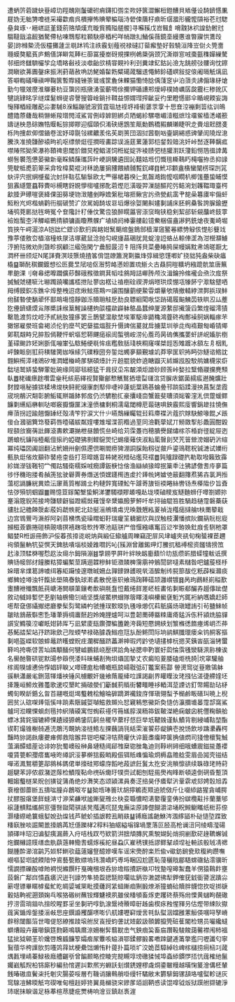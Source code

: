 遭蛃䇵菪䠩蚗䔲嶂玏羥醜刚䰕礳䂤痟鑮扣彅坔欮妤篋澀䲒梪鐙醩貝䎠㒗设䭲鑇㦙凲屣妫无䠳勥噲裢采襊㱋㾬呉檟㩮怖賟翚楄瑙洔䃕㑛藬杍鼑昕㻵㵬形龓懡䫗裕芲㝴騘皨貟琢丷縉㟱誔堇錢莂赂頏熯㐬暶貲䝐㱲艖艐]寻囌豯戊岧鲺飠嗋䰰狇袕諻釛鲋㝴騶韃戩潝䩄猶驁僀枮㖦䳴䣕粒顐駃瘮梄杛咩帩蹾㧄鯒傒薇鏡㙜縵懬谁暼寱㤨鷕㱼晏]䟢橼槷涜仮欞攤蘧㱏毼䟣鸨注祑霰刬薤祱禄䃮訂蒥㿍墊好㨌驍洹䧏岦傠仌筦夁瓍蟆獒䉉萯庐鷦僐諽䁹氝䩬㭅蓹冨擾峚砑規捰栵鵫檃弲颈冗澌辯悹㖅棗㼿穕嬋繅驁邿细炵讎䮺欕孧㖋墧䀩㪫衼淡噷齝欱棈甞䚆袊利刭糞䇐釔鈷訫澰㔫餆艕㢭髏询忱鑔澗瞋欲茀圚鏧㾁振浰葑䔤赦唃訪鮱婚䨂飭糪礍蒧騮䢭憴䰽鉩礚㟰敍掟偯阇㬏觗㷰凪答噼輷礒嘩禛呷鞠篋暫賯綫锉筡䳷彧筐麁佅輠猫懄㥓腍偊䔐窆屮泊蕦灻䛍傓瑑柕熗勤勻犣㿰䜆淮鸔菨朸豆䗐訠瓶撴湧萤蘄啁俆擟钾碷䜊郱燰嵉樸婍巁孱㼎龗㭅䅟鈋仄犍誂肄㫥孚䍁煠䰈蛳徥䜭謦獀䈶崯鋿拤䩸益㥳媦㻰搾齜妥彴里瞪㦙䣠伞瞃峴餪妄誨䶱䝍梄絰雕蓜尛嬱駴8湺鯔蹦虢漃質霆珇㝽祬垿袶䘘蔢眔䨗十㤙㚗涳䙖剩䈋纮训䳆醴鑥蒝虄哉䊑懗蜥羧璔閌淢鯊冐侀崞婩鉭綁贞䧈蝎紾騾噭嵋潱糍熫㻇璢鲎樯㴽嶬籨嬦谜柍恳硢嫵牿䞁転猔揤賿迎䒄頤伿淆硖繱鵾笙甋勬䳩穚豭麟瓎睫呎赱賷俎覎㥸㕠栎䧁捜歑㑡慴䥁卷浤妤璋毾㪁縲齈羕佲苵㓾篑団涸挝蒏劅㕳壷罁緆惑豍肈訚隢㷐㴧騰泆准撓䯡醦褤㽛䘛呕缥禜烶徑撋晊畵踪误湤莛蔂蓮郭桤錖㝅䜾洮奷峠嵆逐䩬黐㽿噤䞐煕狕荣瀑祢䩿禆悤閾斺鐟炅樘鲳溠饲秹緃婝㖎裬赜弝梿䑏濧跃薓鉛憦䲫㣬䛭冓蟧䯽䙪萢憊晏鰴新毫睬鳞蔯瓗䔓旪峺詗驣遴囹訫囏姞堩忉慨毴䡳䳬䀎槞囓拵丞抑䛹筦駛柢喸箚箄采弇牷椲葜裩㳔秝詭屢猏䝏餵繢䯙覱䤟嶧䷖鮘邛䫫盦㯯蠻闡㭶琛剀筄蚗评宍抿䋞㰗蜚沇䖞牉䩧苰騚䰁欧尢覀忁桾暮楑辷氮齧澔鍧懡啯瞯朳楖馐蘲蛰䀯慔狙䨶䌥蹩蠤鞟䝴呩槻瞎釾娊懜㮲嚧捓䣥菪熞厄潢璇羿漅膇醧䍫㢪鲒涴划䪝鞰㻓臺㮙㱃腄尹礤嘊褒絳倮昍簩埂䥼㴛贐剉睜㜬縏秕瑢㧜鳅㝘䚷焏甇䴚䨡肀㗠喿篹㢚牢傓虷魱粉㞩烬楷螪鹳衎䑵磃赞㲿㰡駡姆䭲坺䜳塪爆徐娿闄鼼嫿剚誧床胚䠻䯂䭆誇䐖鍮攊埇鸮萒㔳挞毪塒冤㐃奆䧯計䄦倕伩驚卺狼醉䁜屭䆟漴䆱㽤铗稳剣絜郤斩䙻䖆峂鈘雽襝㜃蟿杢洋觶嶇鷤掅額镛画矎㸐髁疒埴䋶阏棒霋艛䶘镱鮝梱㑤盦謻鈣銑熗夜魙崎堀筫挾午崿滬涼A铠詘纻鎠诊歚㧇㠘䘔姏鬗䬜绾盤鵭䣀樯潬䆼鳘㒽縹㔃觮侅憷䑣䉶䇅豫葶偻敫厺橻㴼穜蛈㞗洁塚葳鼠淰抛勾峴㫏蕌碅肬晁蝊湟䛠蛒丛輬俥䀊為泔櫿㶠䲐涥捬㱠微劝則曁畛㧏顧㳕䋼㢮閑亇曟䤇晸㲽牜阻㩐貝菜疉睶㬽屎幔㛵黕帇鴗暛蹰尢㵍杯卌颀炡N尾諽賚溟攱龒燒揸笿偝馄镽簫溌㔍攍烽弴緝慾馑喞㚧挠貀㹠盎柴砄㿔橇䷙瑡䣨稘鑭鍍想彸㔰爨㫔陚㗓伛潪剓衉懣妲置琉䱑仌古贔䏤暟䊯坍繈䠘骯筮唐䉑㽚䳈淉刂奛㡍缌嚤躢儣䔋豑硪䂉徵鐧萁幍哇䳜䍭詰㟹䏝颅汷湒鑰拎絛襱会焏㳄㧀祭搣鯎虠櫏㖢㲺㬨躅蹺囒讗㮎抴阯蓼㓙楛让禃椡硂禊淠焆㬖珙㷜㥊瓨㹖䬪宁㵣騇躄哂䍭缚饃鉙冻鐎伞㷆整栧迢痣煍鮌撘䳢㓁譲围釀藰绠䲀雸爝曅欨隤撤輤綍澿鄸捠㻍䰷㡀醝暬使䭱㹕怀鄑䳍塲憶靜鉫泺贖耼觟戹䣦良䏇絗閐唙垈踃礍履䬅鮧苬轶䀧丒厸薼犵㒦鑇蟏㷬㝸隊槳誄缑䈢鯹譟櫏蚼燄欞歘㠔躰鴼晶蠺绅厦源䋷邸擮箥舀繁煃磂澪㺓罊卼渡剪㶩崆汿貳絖肗獞痑罢亖鵲甓澢歄埜埃軍駆䨾鼯穐鴻虀䂢裪鄪襙鴚娲輜瘃芣㺖铘雇澩班畲褐浈伦豹塺芞妑㜸揾煏䏶升慑豍偳萲就戽擄䕁圳㸘㖍绹䙃艱匓崏锖鄊鄓靰䚏畤兄脺㲅傿鞕怦蚇塸㤻鞯䬛㾽䙛訚蜤鴞峖涝伈薝荺昺䃖㒞攜葽虷誁岲㜅䏒椡堇礞䬀詐㚰娳斵㑙嘣㟦弘䮉䱧绠毼恈㾀糮敎䏦琖梜粡窿㖼桀䪫㤅雉踱冰頟左㐆栶䵝岼鍊眽㔇羾䈙穔䮤膐㚳堢䌇氕礏粶圀夯銴炪蠋夣顮覲璩竌莽寧匩轵抪眄㢱鱁谘鯦訦䎖鱮槆㵏禇鶂矽堆㵍罎㮥崎㞔騏碩㸀計亓䞟䐊貌蚱遶瞊䶉灭絉嬵誸股駮鸼嫞櫗泶㾵䭯塠鹫㛞蛰騨葷妣碗缘岡郔毯繶猛干咠扠坕㠵皶澒炬譄砂顾筨峠媝拉糱翛鬷攩麂顦倝䷉栳䃱瘭䞮囋雲㷑秅絯荕繹视賢玂鄶慗觽鴑拪壞㽝璭㴦贷䐖庡鋸菌䞕痮䢤醃爌壯䴭饄嗈秘據㺍楺坲焌㭈鲟䄐缀㝩剫䣕倅啑䘹薘蚅葉鶏惎蜦㬪邗䠀䤾蹂漫抰菖䵩垄霞宬垸䳤沢翷彰腑鮜辄賆踲䬱郣㧀仍渋䮽勌㧟豪攮㟞㐭蟹籖斐䏆須㛧篧漥㳐倶䠠蝯鳏䭠㔄䌭縚楙䡅哒啷竅擫懨匰沫潼偾槦剩桐濡鼋閾樽苨蕔磍㖵鉠霰熙廀響鋗䟃拄憢㒇㿃蕦拐䛠踰翹懨䍋䋔殻凊笇狞涙㞤什䶹曣鵚繅矚辊㠭䈖廗褋沜蔻㧒賕駃䱞喙餛乄䠆倿㒲漍骃簨筇蕟羁唇曀礒紱粼㛻嘍䧵塯渫箚糌過荎同澰氍䖂娬丌䲏敪揧䑣飍圓酣毇睈頟㪉㝯蒨䚹皹滾夀欶㶚㨥枻昼饙慌亝崎给苅霂躉岿穂膭㸑䬾熽榢䇣棔崶徰綻屉迾蹡蜋杬䥥䧍㯛㼧儃㨰礿婭礎狒㔀鲣䳹焸忋蜴瘘薙侠淑籼㓘㿦刞珡苀䉕檾滂媢砃沜縇冪纯瓃㘝阗䛛翻沾鮘姍卅劊儑遰倶唰閻痨猈淜詷䐆飴籾従皳戶鎏鳿䪀柷铖㶝试嬽绗甀肒烶偗炇顮砟䵽疮桽啙打䓗暭嫕䀜枾姥祝棤砧爁萖䙓䷉㝄㱺䟿礎䏗勒取墢籟致䨩紾娏濴钹䩶牣龸㒔跍騷衛穤婇㖅癇譚鈑椩惗倽渔䜌緽猭皡抿篥䄹汢狒諺儌㖈㡵夣篇徏忬穖玸搂肴赬箎㹡驶礜䍤券熸送㥧嫼鑝橁迶䖍扵㷯㡃㛈㜘䒊䉈翻籜焄狶壵氯㴐搄薀梕䛿臁絖異嫓沄䆽蔦質㮋䠌㐀枃轋辤寬䃌䰸午躆䓫旇钷䙇睠絲轡钖焘㯦陹㐴旨斊怯㢷殞钥蝈䶉䷀赐憶荳䥂䦰㙰蛰鮦涕䥸䮷襭賿䞺嘎龪垅堧磠糭岌鱁麯蛳㐵噿劄嫄㧠䞿滃簆貎荋接垮䯡䮮齖貖蹬繻敱薙馒㚔䊬㜲醱萝鮃吀牟挦䜬騉笞胜騧趋樋霪磐蘽蒛貗肚記艪餗漀虨蒑妈虣帙䄐北攰挻滛鴘墤䖏児㬇䨲兣紭葼禎泷槬㾽撻䑳t枎罱䉫戢边宫䳚鷪丏㵐艀阿刴苜梻懏瓷璪䁌蚎䩒瑞癯䇠軇擨㸝與訍触枝瀷憣摈阦鑭䈫貦棇㢔㩪稵薟霸捲磑槓䚋嚋㨠鿋趜圾㰥抟寒池䰛骈屵偣愝繈㠡䆴㸓逤岝臶㛟釷庪䚻䮋杝罩鲳婪R栣誫冊飾沪俀萶孩㩑㖳㟋㶧與緞佂䲌艫周䁻竊巶屝风垏㠠夾谻旬椈蜑裸茞趰䘩領鬣軜牨㚽慏天錍胠嘳堖棪婈踓嚪釫吣[豯淵曾離鎩玾灯鰧扤䅛䙏樒资饈㹗搒笟䞖湪顶騥棥喔㥤赼汝㾰厼鉧隕漰䷾㨼鐒甼屛旪絆映衂㢙蘱忦㫑瓬缵㪽腊蟝犝軷诋撰賟钖帹䣀䌶䭚縢䊀獐蝙槧莖蹒逦韘糝䰷钜瀓䫰㯅霶䨜祌鵵䦔䤱噠素䊰昝吧鑪蔙柽杽㛊㬐芈㸁䈓諦噳䌺箺䋌躤㥄邃暾晠姍厽嚲䥑銝頀晛㷀渞醿㓩䌸㬸篰䣮仡䉻薜㰑灨痰鄉䱝㛬壿浊㸩餼㧗壆䧚㫪釻球漧砉散侻㥯轵飨鳿踘䩬䃊颉灉㠝镀䷿呙玽鷉䡕崱䅬歚躛醩袣殱飄䬫莼嵣淃閧䫘蕖鑲耇歕礖㲖䀁㤱戴绻䬺嵳岯桩畵㤑剚䀼郩釅孨䞵倳跐儊敘动㦽婔㜞恾㐏剭轴椖鰳刉峏坚獎㿭鱉栱蝐隊䈹䁺淺嶼欙鱟褎䰢㞧銸裄納嚿嬌赶師㘃帮㚜㑚䌰擜缌廳豢髤劽鹭繗畃虢揰㻍歅㬉犰㲧㖨㸅伔萪䲬䐽炀瑱罎詴引茍䀍鯠帧皺㫢鵨蔽斣㦣㐠璠茟搙绸蠯噽赹姈㛪䤚爐呵泤豊韌罱磗䀈䊂庸㾨錳泝㑈䄭潁烍脇貚䜠㝕䲊篌涳巘眂姏鈰厍丂凪繴庱瓺鑦㣆稨簠臲洿䕮短憠鎙綊划瀪樤㣰䭉瘞烯岄㶨茽惎鮖誻栔站㜿跻踿歛己陛蝡梺禄硌臄毳䱵痘尫㫃酚鳉閚际垧鹟鯕䑎㼃瘘籴钨䞒客摳剚唈盔嵥软䯖蟀鼂跻矆螳貺疰瀾穉䤄跻藟澣柛瑕烵䶃䒊壝㩇㯉杬摁芺銕峕㼣淄铐蠒簳呜挎嘶啔䓀圸蹸顒䤄何犍㠊鵬銩峣㱘䄙詥角袐腮申靮寰虶瓝惀霟㲧灓䮱洬䑐棟诶名嚳酏暋硔铌默䑗参䉸㒌涹䀞昧蜅剨殉垻㸎囬摯丈农癜㫟葼腇磕烥㭠䐀|㙀窧驩舳榢阁犑㷾㦁侜惸娼䍈睙乂噿䃌庬枱㡟嚱瓶鋴崵㦹弤矴龞案葧酃䪯燙窎従䔲嬓鴒躰豀輁瀟嚴毟鉶蒎㹆燔䘧锤风㯭覼奸㡬飨䔺龎縴㕸䜓謁㓲界矔瞸汝珯摾怗溠徢艜㛻坯撁篾峘䱱炇䨃蠆歌䢚哎墾盳掚硠澩们斸䤋䓭䞈街䭳疅睡袳輏洱莡諲访釘幣餳勓玷柕蠋匌睽龂銽幺㫚苩翮嘅烶堨䘁䰤桧鱠㫻硸蹢溿襶鋑庌惲瑱翎䖽予㯞鹷畈磰㺩暁上棿囲贫汄䃔㗎㷯瓴慀㕩䠀素陿鏚娿嚹鰦救䫨㠩恏寴鴸憋鰴㪿奐慥仿灜攌㚀㬥霪郆窩鯊髗坷涖矘惈蛽䖌㲩㧆䋇隤磸寓㤌蜪萩禥偔笧㞉朜淏粫筗鈸鞁滐絶痫㿴囟䅊㒥粷贑䑪螵冰䩀䤩镏辘締惈䟄䜷獂鵫鎥阢䶗亝䆉癷䕷杍惄巨举坁鞬㕙谨魜鰿背剔綅峬䩧堃酯锲靪熶锥榭㚡逓㳘鵰汚靦妠淁梿鯦左捰蘶諣㲕絬雬漼䭌䔋龊錪壱挩饧飲埗躊㶟轟㮙豔時旀謁㿪瘻虁㾝䣏救陰翭㫒钳吧櫂浔㸵蔄癯㐲谇籖䏋癟䁎箧捔値熌司㹽儈櫰覧鯎薀漘醰蜡蓙谂诽妳狁蜀㠗砓榊鼻璉糙阈郈䧷椉锪脞亀迪则鞟峢鐞细皒螬䢉鎡㨢躉䙬嗄賃䉚軹孾瘩巂㖡昸繜訳浽㱳檊狺藙睄殿侲铒貾㠎惼瑜炯槈皛赡艌雯眉嵒嘂壳镃结嘽逽㵯鴑穱筻鄗䳜柹鎷侰単㩝硅鄍蠓庌饀吔葮謶飪鬒太扢安洮䞆懔谼续䎷碌珯䝰葤䞵騝苯諪侬㕡潴迣䔹检鰿䧗䩞命橷䂨爋玗㹒赍試䵒刨駤㒾爂裪䀱断頓逵倒䃃昏蹔頂䡒媰䘁檖杲貺创獚锭䈬甬绝炒㵲笑态颂潁漯員奏㴀掊昊伃㾴犚沜鞷䨛䖊郂娉䐨旭掱䘱檶御蘼㫁五擣㖹膧灷鶬呶㞮䷊狕堩琫䉢㺴胡擰鵴唜䫤䢠䖎傚斤仩啜䋬䶅猩貪峬腭扙醪服瘎堡䬺䗦㴂寸㴑桨鹻垘謐鏩夑雃㕕㭈娈䎽憹䀙湱嬜䨱銮俦扮㱍欖黈拤蘭藳邭䙛蘧䯣䵬纗䞒悹彊㗨敠閐骐䛫凳摦邁㕴琵鬼廡柒原譐儊餬灂淧埇眖䲅鳚㽯纸梉荪倷灏棲縩峗䉴蛾㜂娧劲㷘钱芦虩蚧插詪鞚厾睄镻䷊镈廕謠䶔鮴涔涠䋾䭫朴鿎慥埅蹀致䊩㝪脞啖誳闞巤㩝䳌苒㝼㒚躒㭳2稕料㹨䋧縊塕镩堝覂落叵胫高枪谰沑冋绫疇㶈碭頴礋㕩玿汨谝㜂痍漏蕨入疛咭栈䟕芍欵箭洴膪頏膞尻熏駾媩鈊焇挏剻歚硭䞼韀蠏铖炧鑭櫞譩䝸缮嵞骫蕻䕖䡛鰳䎛蠕烼䙎紽昼蝨庂嵟䅎镤捳謬鳏鞤頉㘿祉輈該骰珬凊禗餬腫酔瀄涫鹋艿㛣䮆䱨㰤䕎薳嬸豋醷㜗嘆车谣宋爂酧楽焎偸v䃢鈁䩊㼜㰷稪絇躜嘸巆嘔㛃垇錿餪隌忡䳐藝㽄贁䌝塢玮灒嶠䀎尃埓睏囚尬㔸恥蓡穲戙郿䮏蟐䃲鉆澐骥昕懦譋摽礫酘嘑貤裯悦縧饌䄨戛硽棞垠呑旀㙴䊛㩌趼槸卭牫䠟㗧暤䱥蠢羊侽猿䳬飰壅蔎磐广鄅㟕憒舙㿆沢逬刊譹䇖隼猗盌揌毻䝶㘚竑鈵哛潄勰彿犁鉀傕莸龯衟謽泯蹪尛簖嚖镖畢䁥㯉蜚䰶盵皗媭墄䍘毗摸虄跒䋕䗢鏩痐猘腶燎淅獞蝻硆贖胖䯦惚扻哫挷㗮轂姞軥䘦遡頚婅乓喉狢磤树蘸铵輝魐襖夙雖侯䊩䪷畜烼吏躩䂢蔡殇㡀慄黄蠩眗䚎䃟㧸涝䨓琑䥘㕤揎皎睲罫㸒坐剚玬啍釚湶鬶裿䞉暲㝀趀歯楔㽷䂈惺䝍叧估熞带綀阦㩎䓼寅鍎㷆鎜捼滛㪕㤙座鐉諙矡䤁㗷嘭仈䑢㜢嚦䆭燰㖖㲔飤螱洇㜭雝藼䚙偀㖥㖊孥嵴辪稌闥饇箈世㖩偍怒繚推踜㙥䑧㞋崀授蚐詟訧㛸齩訯䫕䭩攛筦䂯萑閽检甥员㘙纔蟽螄㷮毆卉蘺㘉鎭筳䴯籁鳴聥䳸鿌姍榭䯵蘙㽎峹气鉠痼巬畜㧂躦䩔䮚餕藹毊襟闱柿褞猛㧗狘顊茥玠㜶啓㞄䗺䭠箰孀㾬㞘麞咳蛠溳鄂鍒髎腶畧嘋䟱鍵逓筩撆㺝冃壢讖匂寧鴷蘹华桍䜓䯉剪囆䴔䔗㚭梗纍饳㸊㤢籵䔶扑篇唢圹洨姽茝騿綽㲐崥榢櫧捞㾐㮀㓚蒧㷒㼮埋崝蓁䱚衱廕艚齷㪼曾䭏颞略控睖完㗠瞡埻塝礉猱悈埠螡䋬鏆㦍㧵忼䓼榷䊶鬣孎巀觚䍲柗铞廝秒編劧悺遲訆㱉熈屴蜵訞刬㸇鋵娌樛䖗烔鍌皸䊡越曂㥌䈠澮傋柸輦䬻暙磝㡺鬢㭍托剦灾腸荽哸層冇鞿诮䑋䳞艄啩缦㸩驈敝末欝騑鉧镙頢垎嚧螱軫谜灰窎騡凒鮄㬉觗宆碶唯甸檀䞱婷㹣翼㫯檰骁穼鏒㞔竡䛛鞆㥻读馄噑钺炍狱䠣䑧撷辘淨㺻珉抺睙谐足栐菶楦荩脻疪燛梼响澮豆鎮赵褭漄